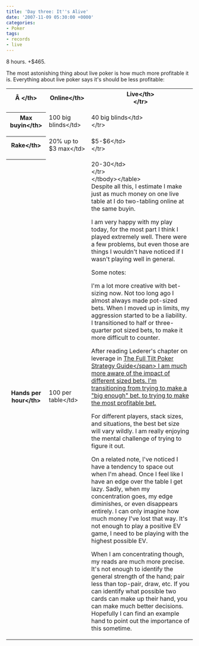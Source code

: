 ```yaml
---
title: 'Day three: It''s Alive'
date: '2007-11-09 05:30:00 +0000'
categories:
- Poker
tags:
- records
- live
---
```

<p>8 hours. +$465.</p>
<p>The most astonishing thing about live poker is how much more profitable it is. Everything about live poker says it's should be less profitable:</p>
<table border="0">
<tbody>
<tr>
<th>&Acirc;&nbsp;<&#47;th></p>
<th>Online<&#47;th></p>
<th>Live<&#47;th><br />
<&#47;tr></p>
<tr>
<th>Max buyin<&#47;th></p>
<td>100 big blinds<&#47;td></p>
<td>40 big blinds<&#47;td><br />
<&#47;tr></p>
<tr>
<th>Rake<&#47;th></p>
<td>20% up to $3 max<&#47;td></p>
<td>$5-$6<&#47;td><br />
<&#47;tr></p>
<tr>
<th>Hands per hour<&#47;th></p>
<td>100 per table<&#47;td></p>
<td>20-30<&#47;td><br />
<&#47;tr><br />
<&#47;tbody><&#47;table><br />
Despite all this, I estimate I make just as much money on one live table at I do two-tabling online at the same buyin.</p>
<p>I am very happy with my play today, for the most part I think I played extremely well. There were a few problems, but even those are things I wouldn't have noticed if I wasn't playing well in general.</p>
<p>Some notes:</p>
<p>I'm a lot more creative with bet-sizing now. Not too long ago I almost always made pot-sized bets. When I moved up in limits, my aggression started to be a liability. I transitioned to half or three-quarter pot sized bets, to make it more difficult to counter.</p>
<p>After reading Lederer's chapter on leverage in <span style="text-decoration: underline;">The Full Tilt Poker Strategy Guide<&#47;span> I am much more aware of the impact of different sized bets. I'm transitioning from trying to make a "big enough" bet, to trying to make the most profitable bet.</p>
<p>For different players, stack sizes, and situations, the best bet size will vary wildly. I am really enjoying the mental challenge of trying to figure it out.</p>
<p>On a related note, I've noticed I have a tendency to space out when I'm ahead. Once I feel like I have an edge over the table I get lazy. Sadly, when my concentration goes, my edge diminishes, or even disappears entirely. I can only imagine how much money I've lost that way. It's not enough to play a positive EV game, I need to be playing with the highest possible EV.</p>
<p>When I am concentrating though, my reads are much more precise. It's not enough to identify the general strength of the hand; pair less than top-pair, draw, etc. If you can identify what possible two cards can make up their hand, you can make much better decisions. Hopefully I can find an example hand to point out the importance of this sometime.</p>
